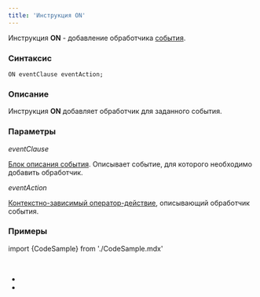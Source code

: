 ```yaml
---
title: 'Инструкция ON'
---
```


Инструкция **ON** - добавление обработчика [события](Events.md).

### Синтаксис 

    ON eventClause eventAction;

### Описание

Инструкция **ON** добавляет обработчик для заданного события. 

### Параметры

*eventClause*

[Блок описания события](Event_description_block.md). Описывает событие, для которого необходимо добавить обработчик.

*eventAction*

[Контекстно-зависимый оператор-действие](Action_operator.md#contextdependent), описывающий обработчик события.

### Примеры

import {CodeSample} from './CodeSample.mdx'

<CodeSample url="https://ru-documentation.lsfusion.org/sample?file=InstructionSample&block=on"/>

 

*  
*
